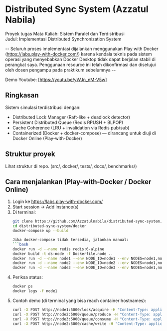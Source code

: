 # Distributed Sync System (Azzatul Nabila)

Proyek tugas Mata Kuliah: Sistem Paralel dan Terdistribusi  
Judul: Implementasi Distributed Synchronization System

-- Seluruh proses implementasi dijalankan menggunakan Play with Docker (https://labs.play-with-docker.com/) karena kendala teknis pada sistem operasi yang menyebabkan Docker Desktop tidak dapat berjalan stabil di perangkat saya. Penggunaan resource ini telah dikonfirmasi dan disetujui oleh dosen pengampu pada praktikum sebelumnya --

Demo Youtube: [https://youtu.be/yWJn_nM-V5w]

## Ringkasan
Sistem simulasi terdistribusi dengan:
- Distributed Lock Manager (Raft-like + deadlock detector)
- Persistent Distributed Queue (Redis RPUSH + BLPOP)
- Cache Coherence (LRU + invalidation via Redis pub/sub)
- Containerized (Docker + docker-compose) — dirancang untuk diuji di Docker Online (Play-with-Docker)

## Struktur proyek
Lihat struktur di repo. (src/, docker/, tests/, docs/, benchmarks/)

## Cara menjalankan (Play-with-Docker / Docker Online)
1. Login ke https://labs.play-with-docker.com/
2. Start session → Add instance(s)
3. Di terminal:
   ```bash
   git clone https://github.com/Azzatulnabila/distributed-sync-system.git
   cd distributed-sync-system/docker
   docker-compose up --build

   Jika docker-compose tidak tersedia, jalankan manual:
   ```bash
   docker run -d --name redis redis:6-alpine
   docker build -t ds-node -f Dockerfile.node ..
   docker run -d --name node1 --env NODE_ID=node1 --env NODES=node1,node2,node3 --env REDIS_HOST=redis ds-node
   docker run -d --name node2 --env NODE_ID=node2 --env NODES=node1,node2,node3 --env REDIS_HOST=redis ds-node
   docker run -d --name node3 --env NODE_ID=node3 --env NODES=node1,node2,node3 --env REDIS_HOST=redis ds-node

4. Periksa status:
   ```bash
   docker ps
   docker logs -f node1

5. Contoh demo (di terminal yang bisa reach container hostnames):
   ```bash
   curl -X POST http://node1:5000/lock/acquire -H "Content-Type: application/json" -d '{"resource":"r1","mode":"exclusive"}'
   curl -X POST http://node2:5000/queue/produce -H "Content-Type: application/json" -d '{"topic":"t","message":"hello"}'
   curl -X POST http://node3:5000/queue/consume -H "Content-Type: application/json" -d '{"topic":"t"}'
   curl -X POST http://node2:5000/cache/write -H "Content-Type: application/json" -d '{"key":"k1","value":"v1"}'





